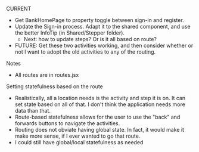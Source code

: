 CURRENT
- Get BankHomePage to property toggle between sign-in and register.
- Update the Sign-in process. Adapt it to the shared component, and use the better InfoTip (in Shared/Stepper folder).
  - Next: how to update steps? Or is it all based on route?
- FUTURE: Get these two activities working, and then consider whether or not I want to adopt the old activities to any of the routing.


Notes
- All routes are in routes.jsx

Setting statefulness based on the route
- Realistically, all a location needs is the activity and step it is on. It can set state based on all of that. I don't think the application needs more data than that.
- Route-based statefulness allows for the user to use the "back" and forwards buttons to navigate the activities.
- Routing does not obviate having global state. In fact, it would make it make more sense, if I ever wanted to go that route.
- I could still have global/local statefulness as needed

